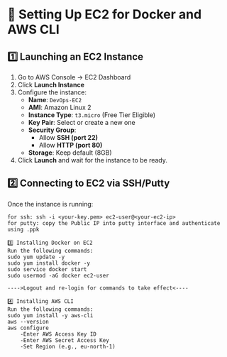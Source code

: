 # 🚀 Setting Up EC2 for Docker and AWS CLI

## **1️⃣ Launching an EC2 Instance**
1. Go to AWS Console → EC2 Dashboard  
2. Click **Launch Instance**  
3. Configure the instance:  
   - **Name**: `DevOps-EC2`
   - **AMI**: Amazon Linux 2  
   - **Instance Type**: `t3.micro` (Free Tier Eligible)  
   - **Key Pair**: Select or create a new one  
   - **Security Group**:  
     - Allow **SSH (port 22)**
     - Allow **HTTP (port 80)**  
   - **Storage**: Keep default (8GB)  
4. Click **Launch** and wait for the instance to be ready.  

## **2️⃣ Connecting to EC2 via SSH/Putty**
Once the instance is running:  
```access it via putty or ssh
for ssh: ssh -i <your-key.pem> ec2-user@<your-ec2-ip>
for putty: copy the Public IP into putty interface and authenticate using .ppk

3️⃣ Installing Docker on EC2
Run the following commands:
sudo yum update -y
sudo yum install docker -y
sudo service docker start
sudo usermod -aG docker ec2-user

---->Logout and re-login for commands to take effect<----

4️⃣ Installing AWS CLI
Run the following commands:
sudo yum install -y aws-cli
aws --version
aws configure
    -Enter AWS Access Key ID
    -Enter AWS Secret Access Key
    -Set Region (e.g., eu-north-1)
